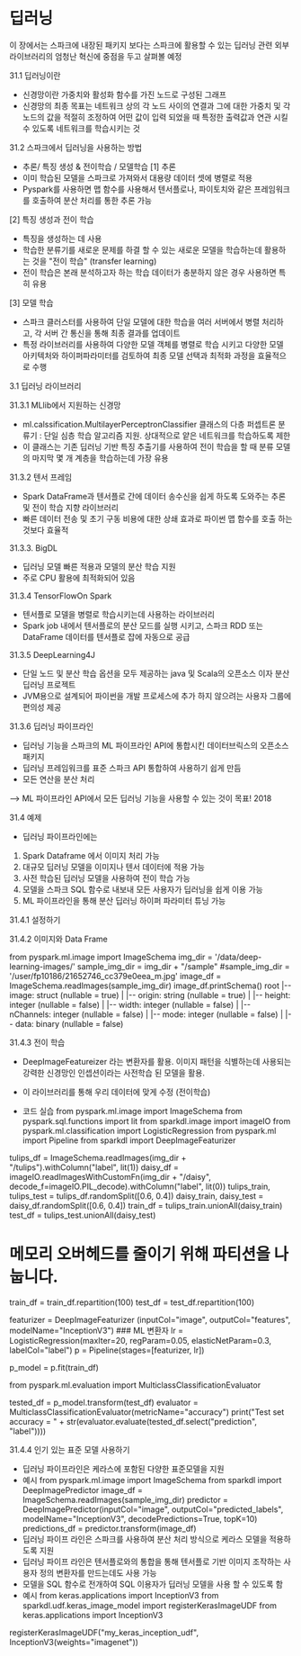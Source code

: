 # 딥러닝

이 장에서는 스파크에 내장된 패키지 보다는 스파크에 활용할 수 있는 딥러닝 관련 외부 라이브러리의 엄청난 혁신에 중점을 두고 살펴볼 예정

31.1 딥러닝이란
- 신경망이란 가중치와 활성화 함수를 가진 노드로 구성된 그래프 
- 신경망의 최종 목표는 네트워크 상의 각 노드 사이의 연결과 그에 대한 가중치 및 각 노드의 값을 적절히 조정하여 어떤 값이 입력 되었을 때 특정한 출력값과 연관 시킬 수 있도록 네트워크를 학습시키는 것

31.2 스파크에서 딥러닝을 사용하는 방법
- 추론/ 특징 생성 & 전이학습 / 모델학습
[1] 추론 
- 이미 학습된 모델을 스파크로 가져와서 대용량 데이터 셋에 병렬로 적용 
- Pyspark를 사용하면 맵 함수를 사용해서 텐서플로나, 파이토치와 같은 프레임워크를 호출하여 분산 처리를 통한 추론 가능

[2] 특징 생성과 전이 학습
- 특징을 생성하는 데 사용
- 학습한 분류기를 새로운 문제를 하결 할 수 있는 새로운 모델을 학습하는데 활용하는 것을 "전이 학습" (transfer learning)
- 전이 학습은 본래 분석하고자 하는 학습 데이터가 충분하지 않은 경우 사용하면 특히 유용

[3] 모델 학습
- 스파크 클러스터를 사용하여 단일 모델에 대한 학습을 여러 서버에서 병렬 처리하고, 각 서버 간 통신을 통해 최종 결과를 업데이트
- 특정 라이브러리를 사용하여 다양한 모델 객체를 병렬로 학습 시키고 다양한 모델 아키텍처와 하이퍼파라미터를 검토하여 최종 모델 선택과 최적화 과정을 효율적으로 수행 

3.1 딥러닝 라이브러리

31.3.1 MLlib에서 지원하는 신경망
- ml.calssification.MultilayerPerceptronClassifier 클래스의 다층 퍼셉트론 분류기 : 단일 심층 학습 알고리즘 지원. 상대적으로 얕은 네트워크를 학습하도록 제한
- 이 클래스는 기존 딥러닝 기반 특징 추출기를 사용하여 전이 학습을 할 때 분류 모델의 마지막 몇 개 계층을 학습하는데 가장 유용

31.3.2 텐서 프레임
- Spark DataFrame과 텐서플로 간에 데이터 송수신을 쉽게 하도록 도와주는 추론 및 전이 학습 지향 라이브러리
- 빠른 데이터 전송 및 초기 구동 비용에 대한 상쇄 효과로 파이썬 맵 함수를 호출 하는 것보다 효율적

31.3.3. BigDL
- 딥러닝 모델 빠른 적용과 모델의 분산 학습 지원
- 주로 CPU 활용에 최적화되어 있음

31.3.4 TensorFlowOn Spark
- 텐서플로 모델을 병렬로 학습시키는데 사용하는 라이브러리
- Spark job 내에서 텐서플로의 분산 모드를 실행 시키고, 스파크 RDD 또는 DataFrame 데이터를 텐서플로 잡에 자동으로 공급

31.3.5 DeepLearning4J
- 단일 노드 및 분산 학습 옵션을 모두 제공하는 java 및 Scala의 오픈소스 이자 분산 딥러닝 프로젝트
- JVM용으로 설계되어 파이썬을 개발 프로세스에 추가 하지 않으려는 사용자 그룹에 편의성 제공

31.3.6 딥러닝 파이프라인
- 딥러닝 기능을 스파크의 ML 파이프라인 API에 통합시킨 데이터브릭스의 오픈소스 패키지
- 딥러닝 프레임워크를 표준 스파크 API 통합하여 사용하기 쉽게 만듬
- 모든 연산을 분산 처리


--> ML 파이프라인 API에서 모든 딥러닝 기능을 사용할 수 있는 것이 목표! 2018

31.4 예제
- 딥러닝 파이프라인에는
1. Spark Dataframe 에서 이미지 처리 가능
2. 대규모 딥러닝 모델을 이미지나 텐서 데이터에 적용 가능
3. 사전 학습된 딥러닝 모델을 사용하여 전이 학습 가능
4. 모델을 스파크 SQL 함수로 내보내 모든 사용자가 딥러닝을 쉽게 이용 가능
5. ML 파이프라인을 통해 분산 딥러닝 하이퍼 파라미터 튜닝 가능

31.4.1 설정하기

31.4.2 이미지와 Data Frame

from pyspark.ml.image import ImageSchema
img_dir = '/data/deep-learning-images/'
sample_img_dir = img_dir + "/sample"
#sample_img_dir = '/user/fp10186/21652746_cc379e0eea_m.jpg'
image_df = ImageSchema.readImages(sample_img_dir)
image_df.printSchema()
root
 |-- image: struct (nullable = true)
 |    |-- origin: string (nullable = true)
 |    |-- height: integer (nullable = false)
 |    |-- width: integer (nullable = false)
 |    |-- nChannels: integer (nullable = false)
 |    |-- mode: integer (nullable = false)
 |    |-- data: binary (nullable = false)

31.4.3 전이 학습

- DeepImageFeatureizer 라는 변환자를 활용. 이미지 패턴을 식별하는데 사용되는 강력한 신경망인 인셉션이라는 사전학습 된 모델을 활용. 
- 이 라이브러리를 통해 우리 데이터에 맞게 수정 (전이학습)

- 코드 실습
from pyspark.ml.image import ImageSchema
from pyspark.sql.functions import lit
from sparkdl.image import imageIO
from pyspark.ml.classification import LogisticRegression
from pyspark.ml import Pipeline
from sparkdl import DeepImageFeaturizer

tulips_df = ImageSchema.readImages(img_dir + "/tulips").withColumn("label", lit(1))
daisy_df = imageIO.readImagesWithCustomFn(img_dir + "/daisy", decode_f=imageIO.PIL_decode).withColumn("label", lit(0))
tulips_train, tulips_test = tulips_df.randomSplit([0.6, 0.4])
daisy_train, daisy_test = daisy_df.randomSplit([0.6, 0.4])
train_df = tulips_train.unionAll(daisy_train)
test_df = tulips_test.unionAll(daisy_test)
# 메모리 오버헤드를 줄이기 위해 파티션을 나눕니다.
train_df = train_df.repartition(100)
test_df = test_df.repartition(100)

featurizer = DeepImageFeaturizer (inputCol="image", outputCol="features", modelName="InceptionV3") ### ML 변환자 
lr = LogisticRegression(maxIter=20, regParam=0.05, elasticNetParam=0.3, labelCol="label")
p = Pipeline(stages=[featurizer, lr])

p_model = p.fit(train_df)

from pyspark.ml.evaluation import MulticlassClassificationEvaluator

tested_df = p_model.transform(test_df)
evaluator = MulticlassClassificationEvaluator(metricName="accuracy")
print("Test set accuracy = " + str(evaluator.evaluate(tested_df.select("prediction", "label"))))

31.4.4 인기 있는 표준 모델 사용하기
- 딥러닝 파이프라인은 케라스에 포함된 다양한 표준모델을 지원
- 예시
from pyspark.ml.image import ImageSchema
from sparkdl import DeepImagePredictor
image_df = ImageSchema.readImages(sample_img_dir)
predictor = DeepImagePredictor(inputCol="image", outputCol="predicted_labels", modelName="InceptionV3", decodePredictions=True, topK=10)
predictions_df = predictor.transform(image_df)
- 딥러닝 파이프 라인은 스파크를 사용하여 분산 처리 방식으로 케라스 모델을 적용하도록 지원
- 딥러닝 파이프 라인은 텐서플로와의 통합을 통해 텐서플로 기반 이미지 조작하는 사용자 정의 변환자를 만드는데도 사용 가능
- 모델을 SQL 함수로 전개하여 SQL 이용자가 딥러닝 모델을 사용 할 수 있도록 함
- 예시
from keras.applications import InceptionV3
from sparkdl.udf.keras_image_model import registerKerasImageUDF
from keras.applications import InceptionV3

registerKerasImageUDF("my_keras_inception_udf", InceptionV3(weights="imagenet"))
